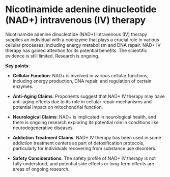 [//]: # (
source: gpt-3 + jph editing
abbr: NAD+
tags: treatments iv
)

# Nicotinamide adenine dinucleotide (NAD+) intravenous (IV) therapy

Nicotinamide adenine dinucleotide (NAD+) intravenous (IV) therapy supplies an individual with a coenzyme that plays a crucial role in various cellular processes, including energy metabolism and DNA repair. NAD+ IV therapy has gained attention for its potential benefits. The scientific evidence is still limited. Research is ongoing.

**Key points**:

* **Cellular Function**: NAD+ is involved in various cellular functions, including energy production, DNA repair, and regulation of certain enzymes.

* **Anti-Aging Claims**: Proponents suggest that NAD+ IV therapy may have anti-aging effects due to its role in cellular repair mechanisms and potential impact on mitochondrial function.

* **Neurological Claims**: NAD+ is implicated in neurological health, and there is ongoing research exploring its potential role in conditions like neurodegenerative diseases.

* **Addiction Treatment Claims**: NAD+ IV therapy has been used in some addiction treatment centers as part of detoxification protocols, particularly for individuals recovering from substance use disorders.

* **Safety Considerations**: The safety profile of NAD+ IV therapy is not fully understood, and potential side effects or long-term effects are areas of ongoing research.
